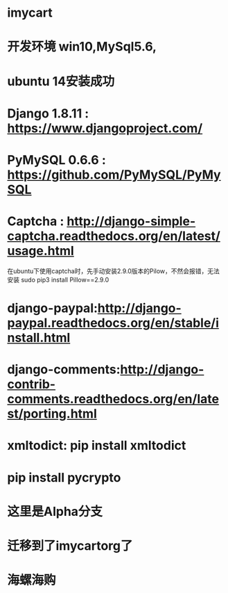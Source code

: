 # imycart 
# 开发环境 win10,MySql5.6,
# ubuntu 14安装成功
# Django 1.8.11 : https://www.djangoproject.com/
# PyMySQL 0.6.6 : https://github.com/PyMySQL/PyMySQL

# Captcha : http://django-simple-captcha.readthedocs.org/en/latest/usage.html
在ubuntu下使用captcha时，先手动安装2.9.0版本的Pilow，不然会报错，无法安装
sudo pip3 install Pillow==2.9.0
# django-paypal:http://django-paypal.readthedocs.org/en/stable/install.html
# django-comments:http://django-contrib-comments.readthedocs.org/en/latest/porting.html
# xmltodict:  pip install xmltodict
# pip install pycrypto
# 这里是Alpha分支
# 迁移到了imycartorg了
# 海螺海购